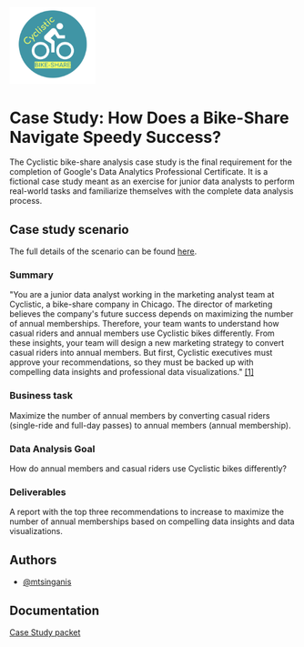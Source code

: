 <img src="https://raw.githubusercontent.com/labwilliam/data_analysis_projects/main/cyclistic_bike_share/scripts/logo.png" width="30%" height="30%" />

# Case Study: How Does a Bike-Share Navigate Speedy Success?

The Cyclistic bike-share analysis case study is the final requirement for the completion of Google's Data Analytics Professional Certificate. It is a fictional case study meant as an exercise for junior data analysts to perform real-world tasks and familiarize themselves with the complete data analysis process.

## Case study scenario

The full details of the scenario can be found [here](https://d3c33hcgiwev3.cloudfront.net/aacF81H_TsWnBfNR_x7FIg_36299b28fa0c4a5aba836111daad12f1_DAC8-Case-Study-1.pdf?Expires=1669334400&Signature=FZKGH7If4pzvACh9TVFbJHSZPJDwM24uRyXawlx6esW5U5GjQL6lWvzNONpfUYfXFYjg-SA5SQcZyx-GZk3ToQME3PNDff5DSCa0hY8HvO1ZZc6exeWIaVXR3vWfgwEzQOYrBa5-QYoAYnJZNLl1Q3KS9lXRDcs7XUfFMGwb0uA_&Key-Pair-Id=APKAJLTNE6QMUY6HBC5A).

### Summary

"You are a junior data analyst working in the marketing analyst team at Cyclistic, a bike-share company in Chicago. The director of marketing believes the company's future success depends on maximizing the number of annual memberships. Therefore, your team wants to understand how casual riders and annual members use Cyclistic bikes differently. From these insights, your team will design a new marketing strategy to convert casual riders into annual members. But first, Cyclistic executives must approve your recommendations, so they must be backed up with compelling data insights and professional data visualizations." [[1]](#Documentation)

### Business task

Maximize the number of annual members by converting casual riders (single-ride and 
full-day passes) to annual members (annual membership).

### Data Analysis Goal

How do annual members and casual riders use Cyclistic bikes differently?

### Deliverables

A report with the top three recommendations to increase to maximize the number of
annual memberships based on compelling data insights and data visualizations. 

## Authors

-   [\@mtsinganis](https://www.github.com/mtsinganis)

## Documentation

[Case Study packet](https://d3c33hcgiwev3.cloudfront.net/aacF81H_TsWnBfNR_x7FIg_36299b28fa0c4a5aba836111daad12f1_DAC8-Case-Study-1.pdf?Expires=1669334400&Signature=FZKGH7If4pzvACh9TVFbJHSZPJDwM24uRyXawlx6esW5U5GjQL6lWvzNONpfUYfXFYjg-SA5SQcZyx-GZk3ToQME3PNDff5DSCa0hY8HvO1ZZc6exeWIaVXR3vWfgwEzQOYrBa5-QYoAYnJZNLl1Q3KS9lXRDcs7XUfFMGwb0uA_&Key-Pair-Id=APKAJLTNE6QMUY6HBC5A)
